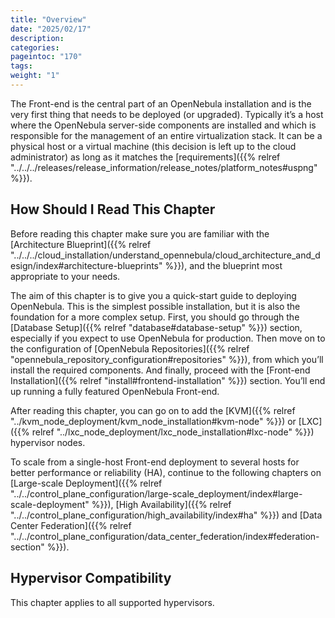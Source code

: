 ```yaml
---
title: "Overview"
date: "2025/02/17"
description:
categories:
pageintoc: "170"
tags:
weight: "1"
---
```


<a id="opennebula-installation-overview"></a>

<!--# Overview -->

The Front-end is the central part of an OpenNebula installation and is the very first thing that needs to be deployed (or upgraded). Typically it’s a host where the OpenNebula server-side components are installed and which is responsible for the management of an entire virtualization stack. It can be a physical host or a virtual machine (this decision is left up to the cloud administrator) as long as it matches the [requirements]({{% relref "../../../releases/release_information/release_notes/platform_notes#uspng" %}}).

## How Should I Read This Chapter

Before reading this chapter make sure you are familiar with the [Architecture Blueprint]({{% relref "../../../cloud_installation/understand_opennebula/cloud_architecture_and_design/index#architecture-blueprints" %}}), and the blueprint most appropriate to your needs.

The aim of this chapter is to give you a quick-start guide to deploying OpenNebula. This is the simplest possible installation, but it is also the foundation for a more complex setup. First, you should go through the [Database Setup]({{% relref "database#database-setup" %}}) section, especially if you expect to use OpenNebula for production. Then move on to the configuration of [OpenNebula Repositories]({{% relref "opennebula_repository_configuration#repositories" %}}), from which you’ll install the required components. And finally, proceed with the [Front-end Installation]({{% relref "install#frontend-installation" %}}) section. You’ll end up running a fully featured OpenNebula Front-end.

After reading this chapter, you can go on to add the [KVM]({{% relref "../kvm_node_deployment/kvm_node_installation#kvm-node" %}}) or [LXC]({{% relref "../lxc_node_deployment/lxc_node_installation#lxc-node" %}}) hypervisor nodes.

To scale from a single-host Front-end deployment to several hosts for better performance or reliability (HA), continue to the following chapters on [Large-scale Deployment]({{% relref "../../control_plane_configuration/large-scale_deployment/index#large-scale-deployment" %}}), [High Availability]({{% relref "../../control_plane_configuration/high_availability/index#ha" %}}) and [Data Center Federation]({{% relref "../../control_plane_configuration/data_center_federation/index#federation-section" %}}).

## Hypervisor Compatibility

This chapter applies to all supported hypervisors.
